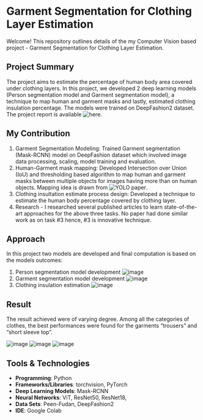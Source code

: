 # Garment Segmentation for Clothing Layer Estimation

Welcome! This repository outlines details of the my Computer Vision based project - Garment Segmentation for Clothing Layer Estimation.

## Project Summary
The project aims to estimate the percentage of human body area covered under clothing layers. In this project, we developed 2 deep learning models (Person segmentation model and Garment segmentation model), a technique to map human and garment masks and lastly, estimated clothing insulation percentage. The models were trained on DeepFashion2 dataset. The project report is available ![here]().

## My Contribution
1. Garment Segmentation Modeling: Trained Garment segmentation (Mask-RCNN) model on DeepFashion dataset which involved image data processing, scaling, model training and evaluation. 
2. Human-Garment mask mapping: Developed Intersection over Union (IoU) and thresholding based algorithm to map human and garment masks between multiple objects for images having more than on human objects. Mapping idea is drawn from ![YOLO paper](https://ar5iv.labs.arxiv.org/html/1506.02640). 
3. Clothing insultation estimate process design: Developed a technique to estimate the human body percentage covered by clothing layer. 
4. Research - I researched several published articles to learn state-of-the-art approaches for the above three tasks. No paper had done similar work as on task #3 hence, #3 is innovative technique.


## Approach
In this project two models are developed and final computation is based on the models outcomes:
1. Person segmentation model development ![image](https://github.com/user-attachments/assets/2716a238-f599-47cc-b065-3c568f358544)
2. Garment segmentation model development ![image](https://github.com/user-attachments/assets/c2fbf9a2-dad5-4ea8-869a-73e7b689305e)
3. Clothing insulation estimation ![image](https://github.com/user-attachments/assets/32b011c0-63f9-479b-8dbd-bc82624980f9)

## Result
The result achieved were of varying degree. Among all the categories of clothes, the best performances were found for the garments “trousers” and “short sleeve top”.

![image](https://github.com/user-attachments/assets/7151d37c-655e-4531-829d-a9af43fc5907)
![image](https://github.com/user-attachments/assets/4dfd8a97-7b34-4f32-b0e8-be84c4aa1932)
![image](https://github.com/user-attachments/assets/1d34e750-c2d1-4d07-8d9d-e1f5dd02c77e)

## Tools & Technologies
- **Programming**: Python
- **Frameworks/Libraries**: torchvision, PyTorch
- **Deep Learning Models**: Mask-RCNN
- **Neural Networks**: ViT, ResNet50, ResNet18, 
- **Data Sets**: Peen-Fudan, DeepFashion2
- **IDE**: Google Colab
